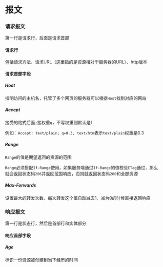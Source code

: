# 报文

### 请求报文

第一行是请求行，后面是请求首部

#### 请求行

包括请求方法、请求URL（这里指的是资源相对于服务器的URL）、http版本

#### 请求首部字段

##### Host

指明访问的主机名，托管了多个网页的服务器可以根据`Host`找到对应的网站

##### Accept

接受的格式后面`;`接权重`q`，不写权重则默认是1

例如：`Accept: text/plain; q=0.3, text/htm`表示`text/plain`权重是0.3

##### Range

`Range`的值是期望返回的资源的范围

`Range`必须搭配`If-Range`使用，如果服务端通过`If-Range`的值校验`ETag`通过，那么就会返回状态码`206`并返回范围响应，否则就返回状态码`200`和全部资源

##### Max-Forwards

设置最大的转发次数，每次转发这个值自动减去1，减为0的时候直接返回响应



### 响应报文

第一行是状态行，然后是首部行和实体部分



#### 响应首部字段

##### Age

标识一份资源被创建到当下经历的时间

